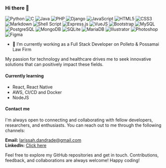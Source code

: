 ### Hi there 👋

<link rel="stylesheet" href="https://cdn.jsdelivr.net/gh/devicons/devicon@v2.15.1/devicon.min.css">
          
![Python](https://img.shields.io/badge/Python-14354C?style=for-the-badge&logo=python&logoColor=white) 
![C](https://img.shields.io/badge/C-00599C?style=for-the-badge&logo=c&logoColor=white)
![Java](https://img.shields.io/badge/Java-ED8B00?style=for-the-badge&logo=openjdk&logoColor=white)
![PHP](https://img.shields.io/badge/PHP-777BB4?style=for-the-badge&logo=php&logoColor=white)
![Django](https://img.shields.io/badge/django-%23092E20.svg?style=for-the-badge&logo=django&logoColor=white) 
![JavaScript](https://img.shields.io/badge/javascript-%23323330.svg?style=for-the-badge&logo=javascript&logoColor=%23F7DF1E) 
![HTML5](https://img.shields.io/badge/html5-%23E34F26.svg?style=for-the-badge&logo=html5&logoColor=white) 
![CSS3](https://img.shields.io/badge/css3-%231572B6.svg?style=for-the-badge&logo=css3&logoColor=white) 
![Markdown](https://img.shields.io/badge/Markdown-000000?style=for-the-badge&logo=markdown&logoColor=white)
![Shell Script](https://img.shields.io/badge/Shell_Script-121011?style=for-the-badge&logo=gnu-bash&logoColor=white)
![Express.js](https://img.shields.io/badge/Express.js-404D59?style=for-the-badge)
![VueJS](https://img.shields.io/badge/Vue.js-35495E?style=for-the-badge&logo=vue.js&logoColor=4FC08D)
![Bootstrap](https://img.shields.io/badge/Bootstrap-563D7C?style=for-the-badge&logo=bootstrap&logoColor=white)
![MySQL](https://img.shields.io/badge/MySQL-00000F?style=for-the-badge&logo=mysql&logoColor=white)
![PostgreSQL](https://img.shields.io/badge/PostgreSQL-316192?style=for-the-badge&logo=postgresql&logoColor=white)
![MongoDB](https://img.shields.io/badge/MongoDB-4EA94B?style=for-the-badge&logo=mongodb&logoColor=white)
![SQLite](https://img.shields.io/badge/SQLite-07405E?style=for-the-badge&logo=sqlite&logoColor=white)
![MariaDB](https://img.shields.io/badge/MariaDB-003545?style=for-the-badge&logo=mariadb&logoColor=white)
![Illustrator](https://img.shields.io/badge/Adobe%20Illustrator-FF9A00?style=for-the-badge&logo=adobe%20illustrator&logoColor=white)
![Photoshop](https://img.shields.io/badge/Adobe%20Photoshop-31A8FF?style=for-the-badge&logo=Adobe%20Photoshop&logoColor=black)
![Figma](https://img.shields.io/badge/Figma-F24E1E?style=for-the-badge&logo=figma&logoColor=white)
- 🔭 I’m currently working as a Full Stack Developer on Polleto & Possamai Law Firm

My passion for technology and healthcare drives me to seek innovative solutions that can positively impact these fields.

#### Currently learning
- React, React Native  
- AWS, CI/CD and Docker  
- NodeJS  

#### Contact me
I'm always open to connecting and collaborating with fellow developers, researchers, and enthusiasts. You can reach out to me through the following channels:

**Email:** larissah.dandrade@gmail.com  
**LinkedIn:** [Click here](https://www.linkedin.com/in/larissahey/)

Feel free to explore my GitHub repositories and get in touch. Contributions, feedback, and collaborations are always welcome!
Happy coding!
